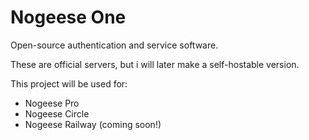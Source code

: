 # Nogeese One
Open-source authentication and service software.

These are official servers, but i will later make a self-hostable version.

This project will be used for:

- Nogeese Pro
- Nogeese Circle
- Nogeese Railway (coming soon!)
